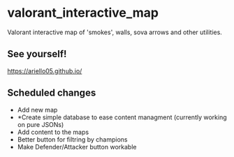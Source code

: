 # valorant_interactive_map
Valorant interactive map of 'smokes', walls, sova arrows and other utilities.
## See yourself!
https://ariello05.github.io/

## Scheduled changes
- Add new map
- *Create simple database to ease content managment (currently working on pure JSONs)
- Add content to the maps
- Better button for filtring by champions
- Make Defender/Attacker button workable

